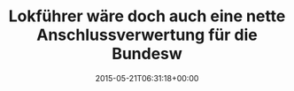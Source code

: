 ---
retweeted: false
source: <a href="http://mvilla.it/fenix" rel="nofollow">Fenix for Android</a>
entities:
  hashtags: []
  symbols: []
  user_mentions: []
  urls:
  - url: http://t.co/bqrXuL7Xw0
    expanded_url: http://m.faz.net/aktuell/gesellschaft/ein-streik-in-bolivien-macht-soldaten-zu-baeckern-13602700.html
    display_url: m.faz.net/aktuell/gesell…
    indices:
    - '77'
    - '99'
display_text_range:
- '0'
- '99'
favorite_count: '1'
id_str: '601274048232960001'
truncated: false
retweet_count: '1'
id: '601274048232960001'
possibly_sensitive: false
created_at: Thu May 21 06:31:18 +0000 2015
favorited: false
full_text: Lokführer wäre doch auch eine nette Anschlussverwertung für die Bundeswehr
  -
lang: de
quote_url: http://m.faz.net/aktuell/gesellschaft/ein-streik-in-bolivien-macht-soldaten-zu-baeckern-13602700.html
tags:
- pesos/twitter
date: '2015-05-21T06:31:18+00:00'
src: https://twitter.com/bascht/status/601274048232960001
original_url: https://twitter.com/bascht/status/601274048232960001
type: twitter_tweet
text: Lokführer wäre doch auch eine nette Anschlussverwertung für die Bundeswehr -
title: Lokführer wäre doch auch eine nette Anschlussverwertung für die Bundesw

---